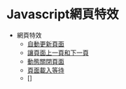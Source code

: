 # Javascript網頁特效
- 網頁特效
    - [自動更新頁面](https://github.com/PeggyHsiao/Javascript/blob/master/01/reload.html)
    - [讓頁面上一頁和下一頁](https://github.com/PeggyHsiao/Javascript/blob/master/01/history.html)
    - [動態關閉頁面](https://github.com/PeggyHsiao/Javascript/blob/master/01/close.html)
    - [頁面載入等待](https://github.com/PeggyHsiao/Javascript/blob/master/01/loading.html)
    - []